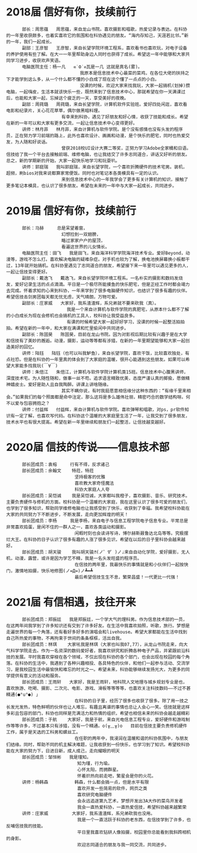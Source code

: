 # 2018届 信好有你，技续前行
          部长：周思蕴   周思蕴，来自龙山书院。喜欢摄影和唱歌，热爱记录与表达。在科协的一年里收获颇多，也着实喜欢它的氛围和在科协遇见的朋友。“海内存知己，天涯若比邻。”新的一年，我们一起成长。
          副部：王彦智   王彦智，来自长望学院环境工程系，喜欢看书也喜欢玩，对电子设备的养护使用有些了解。在大一一年里帮助身边人同时也获得了成长。希望这一年中能够和大家共同学习进步，收获欢声笑语。
          电脑医院主任：杨一凡   ฅ˙Ⱉ˙ฅ瓦是一几 这就是真名(雾)。
                                我原本是信息技术中心最菜的菜鸡，在各位大佬的扶持之下才能学到这么多，从一个什么都不懂的小白成了现在这个懂了一点点的小白。
                                没课的时候，欢迎大家来找我玩，大家一起搞机(划掉)攒电脑，一起嗨皮，生活本就该快乐一些，既然来到了信息技术中心，那就希望在你一天满课过后，也能和大家一起，忘掉这个疲乏的一天，享受美好的夜晚。
          副部：周莼璐   周莼璐，来自长望学院，计算机软件实验班。爱好四处闲逛，喜欢看电影和纪录片，关心花花草草，偶尔做黑暗料理。
                         有幸来到科协，遇见了好朋友和好心情，收获了技能和成长。希望在新的一年可以和大家有更多交流，一起让信息技术中心变得更好。
          讲师：林月菲   林月菲，来自计算机与软件学院。是个没有感情也没有头发的程序员，正在努力学习前端的路上，此外也喜欢设计、画画和动漫，是个快乐的肥宅，同时也热爱交友，为人随和好说话。
                         曾获2018校UI设计大赛二等奖，正努力学习Adobe全家桶和日语。信技给了我一个平台去接触前端、维修电脑，也让我结交了许多志同道合，讲话又好听的朋友。总之，新的学期新的开始，大家一起快乐地学习和玩耍叭。
          讲师：郭庭瑞   我叫郭庭瑞，来自长望学院，一个喜欢折腾硬件的技术宅男。装机，超频，刷bios对我来说都算家常便饭。同时也对笔记本各类模具有一定的认识。
                         来到信息技术中心的一年我学会了更多有关计算机的知识，接触了更多笔记本模具，也认识了很多朋友。希望在未来的一年中与大家一起成长，共同进步。

# 2019届 信好有你，技续前行
          部长：马赫     总是呆望着窗，
                         幻想捡到一双翅膀，
                         略过家家户户的屋顶，
                         看遍这世界的儿女情长。
          电脑医院主任：田飞   我是田飞，来自海洋科学学院海洋技术专业。爱好Beyond，动漫等，游戏不怎么打。喜欢解决电脑的疑难杂症。对手机也较为了解，换电池换屏幕换小板都干过，13年就开始搞机。在科协里遇见了志同道合的朋友，希望接下来一年里可以遇见更多的人，一起让信技变得更好。
          副部长：戴逸飞   戴逸飞，来自长望学院环境工程系。一名朴实的摄影和数码发烧友，爱好记录生活的点点滴滴。平日是一个极尽所能摸鱼的快乐肥宅，但是正经工作时都会竭力去完成。怀着求知的心来到科协，一年来学到了很多电脑硬件知识，也结识了很多有趣的伙伴。希望信技击剑男团每天都无忧无虑，天气晴朗，万物可爱。
          副部长：庄家威   大家好，我系渣渣辉，系兄弟就不要来砍我（真）。
                           我是一个来自计算机与软件学院的真肥宅，从原本什么都不了解的小白成长为现在会修机也会搞机的工具人，校科协让我受益良多。
                           有课的时候希望大家一起好好学习，没课的时候一起整活拍拍拍。希望在新的一年中，和大家在满课和忙里偷闲中共同进步。
          副部长：陈固昊   陈固昊，目前在龙山书院。因为对影视后期比较有兴趣于是在大学和信技有了美妙的邂逅。动漫，摄影，运动等等都有涉猎，在新的一年里期望能够和大家一起创造美好的回忆。
          讲师：陆钰   陆钰（也可以叫我鲈鱼），来自长望学院，喜欢干饭，比较喜欢独处，有点社恐。但是在科协的一年里真的体会到了大家庭的温暖，很开心能遇到这些朋友。如果可以希望大家能多找我玩(￣∀￣)
          讲师：朱倍江   朱倍江，计算机与软件学院计算机类15班。信息技术中心腹黑讲师，深度技术宅。为人随性随和，做事一丝不苟。追求语言精致优美，态度严谨认真的揶揄，愿做精神嬉皮士。爱好是助人且自我陶醉。讲课上讲啥随缘。
                         其实不瞒你说，有时我挺愿意相信缘分这种东西的：“有缘千里来相会。”如果我们的每个照面都是命中注定，那么这将是多么雄伟壮丽，精密巧合的数学结构呀。何不以爱与包容拥抱之？
          讲师：付益辉   付益辉，来自计算机与软件学院。喜欢弹琴和唱歌，对ps，pr软件知识有一定了解，也喜欢写代码。在科协这个温暖的大家庭里生活了一年，让我交到了很多朋友，技术水平也有很大提高。希望在新一年里继续和朋友们一起整活，让信技越变越好。

# 2020届 信技的传说——信息技术部
          部长团成员：袁榕     行有不得，反求诸己
          部长团成员：余翰文    特菈，特菈
                              坚持极客的优雅
                              喜欢教大家奇怪魔法
                              科协大家庭人人夸
          部长团成员：吴恺诚    我是吴恺诚，大家都叫我橙子，喜欢摄影、音乐、研究技术。主要负责硬件与修机的方面。校科协是一个温暖的大家庭，我在这里认识了很多可爱的朋友们，也学到了很多知识，帮助同学维修电脑也让我感受到了快乐，收获到了幸福。我希望校科协能在大家的共同努力下不断进步，不断发展，走向更加辉煌的明天！
          部长团成员：李杨     我是李杨，来自电子与信息工程学院电子信息专业。平常总是非常喜欢捣蛋，是闲不住的一群人之一，喜欢各类运动和摄影。
                              闲暇时刻也会读诗写诗，博尔赫斯聂鲁达北岛等等。究极摆烂大王。在科协的日子认识了很多有趣的人涨了很多见识，希望在以后的日子里科协会越来越好。
          部长团成员：胡天骏    我叫胡天骏♬(ノ゜∇゜)ノ♩来自自动化学院，爱好摄影，无人机，动漫，露营，或许是因为学艺不精，我是一名头发旺盛的程序员。
                              在信技的两年里，我最快乐的事情就是和小伙伴们一起按快门，激情地拍摄，快乐地修图(ノ=Д=)ノ┻━┻
                              最后希望信技生生不息，繁荣昌盛！一代更比一代强！

# 2021届 有信相遇，技往开来
          部长团成员：郑振廷   我是郑振廷，一个学大气的理科男。作为信息技术部的一员，在这两年间我学到了许多知识还有交到了许多好友。在生活中我喜欢拍照，听歌，旅行。梦想是走遍世界的每一个角落，还有看好多好多的演唱会和livehouse。希望大家都能在生活中找到自己所热爱的事物，不再拘束于世间的条条框框，活出自我。
          部长团成员：林琪    大家吼我是林琪（大家也叫我07,77），从龙山书院走来，向大气科学学院走去。作为一名资深的数码爱好者，我喜欢研究和折腾各种电子产品，并紧跟前沿科技的发展。平时我喜欢穿梭在各个领域，不仅出现在科协的各个部门，也会出现在校园的每个角落。在科协的生活中，我遇到了各种兴趣相投、各具特色的伙伴，和他们一起参与活动、交流学习，是我校园生活中最愉快和难忘的时光之一。希望未来，科协能够继续发扬光大，为更多的同学提供有意义的活动和服务。
          部长团成员：王雨轩   大家好，我是王雨轩，地科院人文地理与城乡规划专业是也，喜欢旅游、吃喝、摄影、二次元、电影、游戏、滑板等等等等，也喜欢关注科技数码——不过不甚精通(●°u°●)​ 」
                              在科协的日子里，经历了很多也收获了很多。除了用一技之长发光发热，特色鲜明的伙伴也让人难忘，有趣且离谱的事情也总让人会心一笑。信技就是这样多彩且包容的部门，科协也同样是充满活力和热情的组织，希望也相信未来的科协会越走越精彩
          部长团成员：于航    大家好，我是于航，来自光电信息工程专业，爱好硬件和游戏制作等等许多，不过基本只有涉猎，没有一个精通。o(╥﹏╥)o   目前在信技主要负责修机硬件工作，属于是天选的工科男和螺丝工。
                              在任职的两年中，我浸润在温暖和谐的科协氛围中，与朋友们结缘。同时，帮助不同的机主解决难题，让我收获到一份快乐，也学习到了知识。希望校科协能在大家的努力下，日进日新，成人成己，走向耀眼的明天
          部长团成员：邹恒彬   我是瑾知。
                               知为瑾，行为瑜。
                               心怀太阳，而拥群星。
                               怀着炽热向前走吧，繁星会是你的火花。
          讲师：杨韩森          韩森，什么都会搞一点，但是水平有限
                               喜欢开发一些简易的软件，网页之类
                               喜欢研究电脑硬件
                               会永远追逐第九艺术，梦想开发出3A大作的菜鸟开发者
                               我会一直热爱科协，一直热爱信技，希望科协越来越繁荣
          讲师：庄家威         大家好，我系渣渣辉，系兄弟砍我也没用。
                               我是一个一直活跃于科协的老东西，在信技学到了许多，也反哺信技我的技能。
                               平日里我喜欢钻研人像拍摄，校园里你总能看到我斜跨相机的身影。
                               欢迎志同道合的朋友与我一同交流，共同进步。
